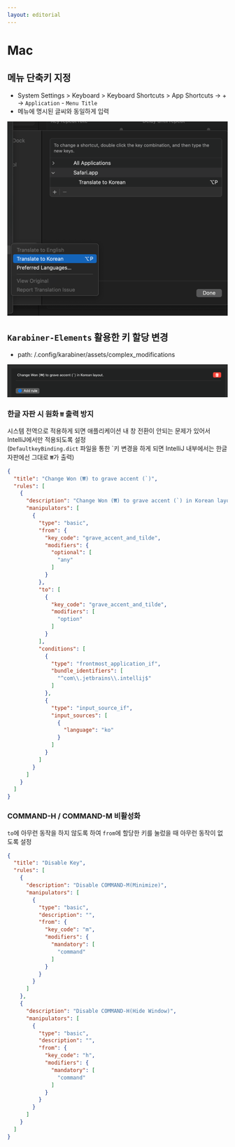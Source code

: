 ```yaml
---
layout: editorial
---
```


# Mac

## 메뉴 단축키 지정

- System Settings > Keyboard > Keyboard Shortcuts > App Shortcuts -> + -> `Application` - `Menu Title`
- 메뉴에 명시된 글씨와 동일하게 입력

![img.png](image/menu_shortcut.png)

## `Karabiner-Elements` 활용한 키 할당 변경

- path: /.config/karabiner/assets/complex_modifications

![img.png](image/karabiner.png)

### 한글 자판 시 원화 `₩` 출력 방지

시스템 전역으로 적용하게 되면 애플리케이션 내 창 전환이 안되는 문제가 있어서 IntelliJ에서만 적용되도록 설정  
(`DefaultkeyBinding.dict` 파일을 통한 \`키 변경을 하게 되면 IntelliJ 내부에서는 한글 자판에선 그대로 `₩`가 출력)

```json
{
  "title": "Change Won (₩) to grave accent (`)",
  "rules": [
    {
      "description": "Change Won (₩) to grave accent (`) in Korean layout.",
      "manipulators": [
        {
          "type": "basic",
          "from": {
            "key_code": "grave_accent_and_tilde",
            "modifiers": {
              "optional": [
                "any"
              ]
            }
          },
          "to": [
            {
              "key_code": "grave_accent_and_tilde",
              "modifiers": [
                "option"
              ]
            }
          ],
          "conditions": [
            {
              "type": "frontmost_application_if",
              "bundle_identifiers": [
                "^com\\.jetbrains\\.intellij$"
              ]
            },
            {
              "type": "input_source_if",
              "input_sources": [
                {
                  "language": "ko"
                }
              ]
            }
          ]
        }
      ]
    }
  ]
}
```

### COMMAND-H / COMMAND-M 비활성화

`to`에 아무런 동작을 하지 않도록 하여 `from`에 할당한 키를 눌렀을 때 아무런 동작이 없도록 설정

```json
{
  "title": "Disable Key",
  "rules": [
    {
      "description": "Disable COMMAND-M(Minimize)",
      "manipulators": [
        {
          "type": "basic",
          "description": "",
          "from": {
            "key_code": "m",
            "modifiers": {
              "mandatory": [
                "command"
              ]
            }
          }
        }
      ]
    },
    {
      "description": "Disable COMMAND-H(Hide Window)",
      "manipulators": [
        {
          "type": "basic",
          "description": "",
          "from": {
            "key_code": "h",
            "modifiers": {
              "mandatory": [
                "command"
              ]
            }
          }
        }
      ]
    }
  ]
}
```
